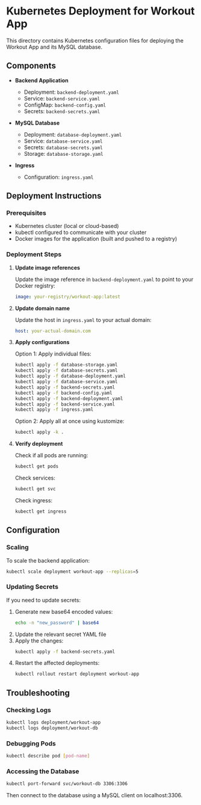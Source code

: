 # Kubernetes Deployment for Workout App

This directory contains Kubernetes configuration files for deploying the Workout App and its MySQL database.

## Components

- **Backend Application**
  - Deployment: `backend-deployment.yaml`
  - Service: `backend-service.yaml`
  - ConfigMap: `backend-config.yaml`
  - Secrets: `backend-secrets.yaml`

- **MySQL Database**
  - Deployment: `database-deployment.yaml`
  - Service: `database-service.yaml`
  - Secrets: `database-secrets.yaml`
  - Storage: `database-storage.yaml`

- **Ingress**
  - Configuration: `ingress.yaml`

## Deployment Instructions

### Prerequisites

- Kubernetes cluster (local or cloud-based)
- kubectl configured to communicate with your cluster
- Docker images for the application (built and pushed to a registry)

### Deployment Steps

1. **Update image references**

   Update the image reference in `backend-deployment.yaml` to point to your Docker registry:
   ```yaml
   image: your-registry/workout-app:latest
   ```

2. **Update domain name**

   Update the host in `ingress.yaml` to your actual domain:
   ```yaml
   host: your-actual-domain.com
   ```

3. **Apply configurations**

   Option 1: Apply individual files:
   ```bash
   kubectl apply -f database-storage.yaml
   kubectl apply -f database-secrets.yaml
   kubectl apply -f database-deployment.yaml
   kubectl apply -f database-service.yaml
   kubectl apply -f backend-secrets.yaml
   kubectl apply -f backend-config.yaml
   kubectl apply -f backend-deployment.yaml
   kubectl apply -f backend-service.yaml
   kubectl apply -f ingress.yaml
   ```

   Option 2: Apply all at once using kustomize:
   ```bash
   kubectl apply -k .
   ```

4. **Verify deployment**

   Check if all pods are running:
   ```bash
   kubectl get pods
   ```

   Check services:
   ```bash
   kubectl get svc
   ```

   Check ingress:
   ```bash
   kubectl get ingress
   ```

## Configuration

### Scaling

To scale the backend application:
```bash
kubectl scale deployment workout-app --replicas=5
```

### Updating Secrets

If you need to update secrets:
1. Generate new base64 encoded values:
   ```bash
   echo -n "new_password" | base64
   ```
2. Update the relevant secret YAML file
3. Apply the changes:
   ```bash
   kubectl apply -f backend-secrets.yaml
   ```
4. Restart the affected deployments:
   ```bash
   kubectl rollout restart deployment workout-app
   ```

## Troubleshooting

### Checking Logs

```bash
kubectl logs deployment/workout-app
kubectl logs deployment/workout-db
```

### Debugging Pods

```bash
kubectl describe pod [pod-name]
```

### Accessing the Database

```bash
kubectl port-forward svc/workout-db 3306:3306
```
Then connect to the database using a MySQL client on localhost:3306.